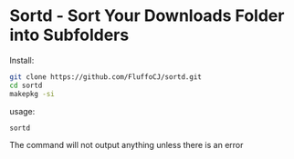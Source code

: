 # Sortd - Sort Your Downloads Folder into Subfolders

Install:
```bash
git clone https://github.com/FluffoCJ/sortd.git
cd sortd
makepkg -si
```
usage:
```bash
sortd
```
The command will not output anything unless there is an error
